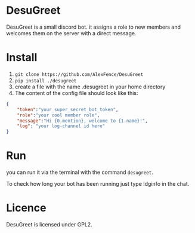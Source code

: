 # DesuGreet
DesuGreet is a small discord bot. it assigns a role to new members and welcomes them on the server with a direct message.

# Install
1. `git clone https://github.com/AlexFence/DesuGreet`
2. `pip install ./desugreet`
3. create a file with the name .desugreet in your home directory
4. The content of the config file should look like this:
```JSON
{
    "token":"your_super_secret_bot_token",
    "role":"your cool member role",
    "message":"Hi {0.mention}, welcome to {1.name}!",
    "log": "your log-channel id here"
}
```

# Run
you can run it via the terminal with the command `desugreet`.

To check how long your bot has been running just type !dginfo in the chat.

# Licence
DesuGreet is licensed under GPL2.
